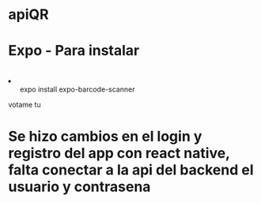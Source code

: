 # apiQR

<h1>Expo - Para instalar</h1>
<br>
<li>
  <ul>expo install expo-barcode-scanner</ul>
</li>
<snap>votame tu</snap>
<h1>Se hizo cambios en el login y registro del app con react native, falta conectar a la api del backend el usuario y contrasena</h1>
